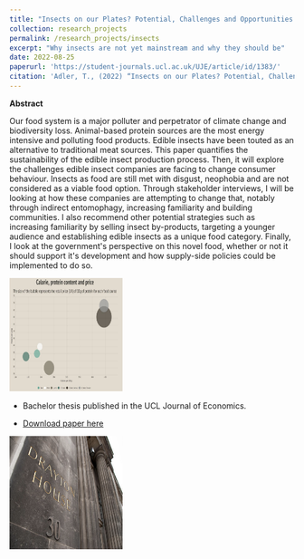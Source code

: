 ```yaml
---
title: "Insects on our Plates? Potential, Challenges and Opportunities in the Edible Insect Market"
collection: research_projects
permalink: /research_projects/insects
excerpt: "Why insects are not yet mainstream and why they should be"
date: 2022-08-25
paperurl: 'https://student-journals.ucl.ac.uk/UJE/article/id/1383/'
citation: 'Adler, T., (2022) “Insects on our Plates? Potential, Challenges and Opportunities in the Edible Insect Market”, UCL Journal of Economics 1(1), 93–110. doi: https://doi.org/10.14324/111.444.2755-0877.1383'
---
```

**Abstract**

Our food system is a major polluter and perpetrator of climate change and biodiversity loss. Animal-based protein sources are the most energy intensive and polluting food products. Edible insects have been touted as an alternative to traditional meat sources. This paper quantifies the sustainability of the edible insect production process. Then, it will explore the challenges edible insect companies are facing to change consumer behaviour. Insects as food are still met with disgust, neophobia and are not considered as a viable food option. Through stakeholder interviews, I will be looking at how these companies are attempting to change that, notably through indirect entomophagy, increasing familiarity and building communities. I also recommend other potential strategies such as increasing familiarity by selling insect by-products, targeting a younger audience and establishing edible insects as a unique food category. Finally, I look at the government's perspective on this novel food, whether or not it should support it's development and how supply-side policies could be implemented to do so.


<img src="/images/insects.png" width="200" height="200" />


* Bachelor thesis published in the UCL Journal of Economics.


* [Download paper here](https://student-journals.ucl.ac.uk/UJE/article/id/1383/)


<img src="/images/ucl_econ.png" width="200" height="200" />
